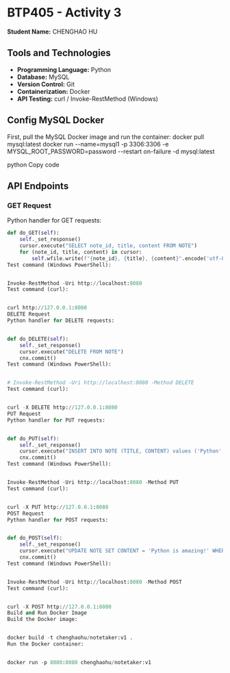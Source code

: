 # BTP405 - Activity 3
**Student Name:** CHENGHAO HU

## Tools and Technologies
- **Programming Language:** Python
- **Database:** MySQL
- **Version Control:** Git
- **Containerization:** Docker
- **API Testing:** curl / Invoke-RestMethod (Windows)

## Config MySQL Docker
First, pull the MySQL Docker image and run the container:
docker pull mysql:latest
docker run --name=mysql1 -p 3306:3306 -e MYSQL_ROOT_PASSWORD=password --restart on-failure -d mysql:latest

python
Copy code

## API Endpoints

### GET Request
Python handler for GET requests:
```python
def do_GET(self):
    self._set_response()
    cursor.execute("SELECT note_id, title, content FROM NOTE")
    for (note_id, title, content) in cursor:
        self.wfile.write(f"{note_id}, {title}, {content}".encode('utf-8'))
Test command (Windows PowerShell):


Invoke-RestMethod -Uri http://localhost:8080
Test command (curl):


curl http://127.0.0.1:8080
DELETE Request
Python handler for DELETE requests:


def do_DELETE(self):
    self._set_response()
    cursor.execute("DELETE FROM NOTE")
    cnx.commit()
Test command (Windows PowerShell):


# Invoke-RestMethod -Uri http://localhost:8080 -Method DELETE
Test command (curl):


curl -X DELETE http://127.0.0.1:8080
PUT Request
Python handler for PUT requests:


def do_PUT(self):
    self._set_response()
    cursor.execute("INSERT INTO NOTE (TITLE, CONTENT) values ('Python', 'Python is fun.')")
    cnx.commit()
Test command (Windows PowerShell):


Invoke-RestMethod -Uri http://localhost:8080 -Method PUT
Test command (curl):


curl -X PUT http://127.0.0.1:8080
POST Request
Python handler for POST requests:


def do_POST(self):
    self._set_response()
    cursor.execute("UPDATE NOTE SET CONTENT = 'Python is amazing!' WHERE TITLE = 'Python'")
    cnx.commit()
Test command (Windows PowerShell):


Invoke-RestMethod -Uri http://localhost:8080 -Method POST
Test command (curl):


curl -X POST http://127.0.0.1:8080
Build and Run Docker Image
Build the Docker image:


docker build -t chenghaohu/notetaker:v1 .
Run the Docker container:


docker run -p 8080:8080 chenghaohu/notetaker:v1
